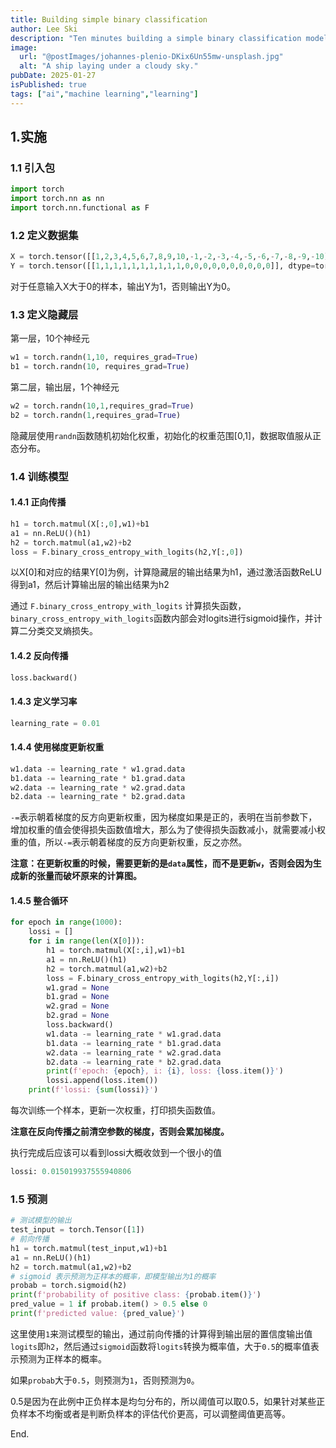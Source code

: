 ```yaml
---
title: Building simple binary classification
author: Lee Ski
description: "Ten minutes building a simple binary classification model using pytorch."
image:
  url: "@postImages/johannes-plenio-DKix6Un55mw-unsplash.jpg"
  alt: "A ship laying under a cloudy sky."
pubDate: 2025-01-27
isPublished: true
tags: ["ai","machine learning","learning"]
---
```


## 1.实施

### 1.1 引入包

``` python
import torch
import torch.nn as nn
import torch.nn.functional as F
```

### 1.2 定义数据集

``` python
X = torch.tensor([[1,2,3,4,5,6,7,8,9,10,-1,-2,-3,-4,-5,-6,-7,-8,-9,-10]], dtype=torch.float32)
Y = torch.tensor([[1,1,1,1,1,1,1,1,1,1,0,0,0,0,0,0,0,0,0,0]], dtype=torch.float32)
```

对于任意输入X大于0的样本，输出Y为1，否则输出Y为0。

### 1.3 定义隐藏层

第一层，10个神经元

``` python
w1 = torch.randn(1,10, requires_grad=True)
b1 = torch.randn(10, requires_grad=True)
```

第二层，输出层，1个神经元

``` python
w2 = torch.randn(10,1,requires_grad=True)
b2 = torch.randn(1,requires_grad=True)
```

隐藏层使用`randn`函数随机初始化权重，初始化的权重范围[0,1]，数据取值服从正态分布。

### 1.4 训练模型

#### 1.4.1 正向传播

``` python
h1 = torch.matmul(X[:,0],w1)+b1
a1 = nn.ReLU()(h1)
h2 = torch.matmul(a1,w2)+b2
loss = F.binary_cross_entropy_with_logits(h2,Y[:,0])
```

以X[0]和对应的结果Y[0]为例，计算隐藏层的输出结果为h1，通过激活函数ReLU得到a1，然后计算输出层的输出结果为h2

通过 `F.binary_cross_entropy_with_logits` 计算损失函数，`binary_cross_entropy_with_logits`函数内部会对logits进行sigmoid操作，并计算二分类交叉熵损失。

#### 1.4.2 反向传播

``` python
loss.backward()
```

#### 1.4.3 定义学习率

``` python
learning_rate = 0.01
```

#### 1.4.4 使用梯度更新权重

``` python
w1.data -= learning_rate * w1.grad.data
b1.data -= learning_rate * b1.grad.data
w2.data -= learning_rate * w2.grad.data
b2.data -= learning_rate * b2.grad.data
```

`-=`表示朝着梯度的反方向更新权重，因为梯度如果是正的，表明在当前参数下，增加权重的值会使得损失函数值增大，那么为了使得损失函数减小，就需要减小权重的值，所以`-=`表示朝着梯度的反方向更新权重，反之亦然。

**注意：在更新权重的时候，需要更新的是`data`属性，而不是更新`w`，否则会因为生成新的张量而破坏原来的计算图。**

#### 1.4.5 整合循环

``` python
for epoch in range(1000):
    lossi = []
    for i in range(len(X[0])):
        h1 = torch.matmul(X[:,i],w1)+b1
        a1 = nn.ReLU()(h1)
        h2 = torch.matmul(a1,w2)+b2
        loss = F.binary_cross_entropy_with_logits(h2,Y[:,i])
        w1.grad = None
        b1.grad = None
        w2.grad = None
        b2.grad = None
        loss.backward()
        w1.data -= learning_rate * w1.grad.data
        b1.data -= learning_rate * b1.grad.data
        w2.data -= learning_rate * w2.grad.data
        b2.data -= learning_rate * b2.grad.data
        print(f'epoch: {epoch}, i: {i}, loss: {loss.item()}')
        lossi.append(loss.item())
    print(f'lossi: {sum(lossi)}')
```

每次训练一个样本，更新一次权重，打印损失函数值。

**注意在反向传播之前清空参数的梯度，否则会累加梯度。**

执行完成后应该可以看到lossi大概收敛到一个很小的值

``` python
lossi: 0.015019937555940806
```

### 1.5 预测

``` python
# 测试模型的输出
test_input = torch.Tensor([1])
# 前向传播
h1 = torch.matmul(test_input,w1)+b1
a1 = nn.ReLU()(h1)
h2 = torch.matmul(a1,w2)+b2
# sigmoid 表示预测为正样本的概率，即模型输出为1的概率
probab = torch.sigmoid(h2)
print(f'probability of positive class: {probab.item()}')
pred_value = 1 if probab.item() > 0.5 else 0
print(f'predicted value: {pred_value}')
```

这里使用`1`来测试模型的输出，通过前向传播的计算得到输出层的置信度输出值`logits`即`h2`，然后通过`sigmoid`函数将`logits`转换为概率值，大于`0.5`的概率值表示预测为正样本的概率。

如果`probab`大于`0.5`，则预测为`1`，否则预测为`0`。

0.5是因为在此例中正负样本是均匀分布的，所以阈值可以取0.5，如果针对某些正负样本不均衡或者是判断负样本的评估代价更高，可以调整阈值更高等。

End.
